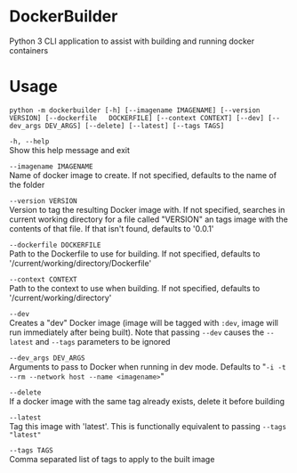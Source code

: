 # DockerBuilder

Python 3 CLI application to assist with building and running docker containers

# Usage
    python -m dockerbuilder [-h] [--imagename IMAGENAME] [--version VERSION] [--dockerfile   DOCKERFILE] [--context CONTEXT] [--dev] [--dev_args DEV_ARGS] [--delete] [--latest] [--tags TAGS]

`-h, --help`  
Show this help message and exit

`--imagename IMAGENAME`  
Name of docker image to create. If not specified, defaults to the name of the folder 

`--version VERSION`  
Version to tag the resulting Docker image with. If not specified, searches in current working directory for a file called "VERSION" an tags image with the contents of that file. If that isn't found, defaults to '0.0.1'

`--dockerfile DOCKERFILE`  
Path to the Dockerfile to use for building. If not specified, defaults to '/current/working/directory/Dockerfile'

`--context CONTEXT`  
Path to the context to use when building. If not specified, defaults to '/current/working/directory'

`--dev`  
Creates a "dev" Docker image (image will be tagged with `:dev`, image will run immediately after being built). Note that passing `--dev` causes the `--latest` and `--tags` parameters to be ignored 

`--dev_args DEV_ARGS`  
Arguments to pass to Docker when running in dev mode. Defaults to "`-i -t --rm --network host --name <imagename>`"

`--delete`  
If a docker image with the same tag already exists, delete it before building

`--latest`  
Tag this image with 'latest'. This is functionally equivalent to passing `--tags "latest"`
  
`--tags TAGS`  
Comma separated list of tags to apply to the built image
